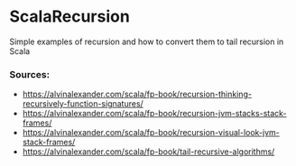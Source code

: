 # ScalaRecursion

Simple examples of recursion and how to convert them to tail recursion in Scala


### Sources:
* https://alvinalexander.com/scala/fp-book/recursion-thinking-recursively-function-signatures/
* https://alvinalexander.com/scala/fp-book/recursion-jvm-stacks-stack-frames/
* https://alvinalexander.com/scala/fp-book/recursion-visual-look-jvm-stack-frames/
* https://alvinalexander.com/scala/fp-book/tail-recursive-algorithms/
